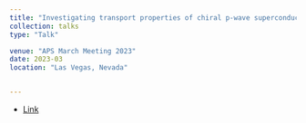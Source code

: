 ```yaml
---
title: "Investigating transport properties of chiral p-wave superconductors"
collection: talks
type: "Talk"

venue: "APS March Meeting 2023"
date: 2023-03
location: "Las Vegas, Nevada"


---
```

- [Link](https://scholar.google.com/citations?view_op=view_citation&hl=en&user=QdAl8vwAAAAJ&sortby=pubdate&citation_for_view=QdAl8vwAAAAJ:UeHWp8X0CEIC)
